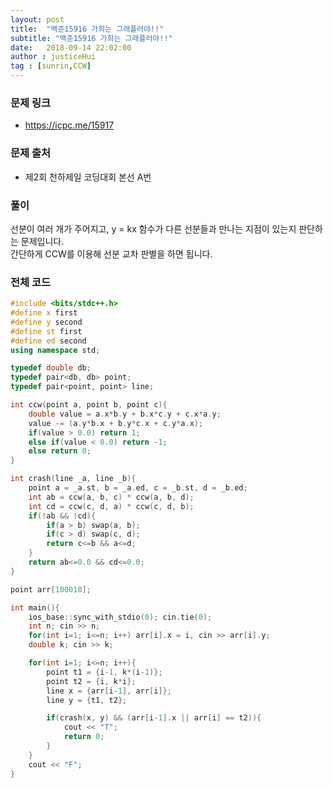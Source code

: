 ```yaml
---
layout: post
title:  "백준15916 가희는 그래플러야!!"
subtitle: "백준15916 가희는 그래플러야!!"
date:   2018-09-14 22:02:00
author : justiceHui
tag : [sunrin,CCW]
---
```


### 문제 링크
* https://icpc.me/15917

### 문제 출처
* 제2회 천하제일 코딩대회 본선 A번

### 풀이
선분이 여러 개가 주어지고, y = kx 함수가 다른 선분들과 만나는 지점이 있는지 판단하는 문제입니다.<br>
간단하게 CCW를 이용해 선분 교차 판별을 하면 됩니다.

### 전체 코드
```cpp
#include <bits/stdc++.h>
#define x first
#define y second
#define st first
#define ed second
using namespace std;

typedef double db;
typedef pair<db, db> point;
typedef pair<point, point> line;

int ccw(point a, point b, point c){
	double value = a.x*b.y + b.x*c.y + c.x*a.y;
	value -= (a.y*b.x + b.y*c.x + c.y*a.x);
	if(value > 0.0) return 1;
	else if(value < 0.0) return -1;
	else return 0;
}

int crash(line _a, line _b){
	point a = _a.st, b = _a.ed, c = _b.st, d = _b.ed;
	int ab = ccw(a, b, c) * ccw(a, b, d);
	int cd = ccw(c, d, a) * ccw(c, d, b);
	if(!ab && !cd){
		if(a > b) swap(a, b);
		if(c > d) swap(c, d);
		return c<=b && a<=d;
	}
	return ab<=0.0 && cd<=0.0;
}

point arr[100010];

int main(){
	ios_base::sync_with_stdio(0); cin.tie(0);
	int n; cin >> n;
	for(int i=1; i<=n; i++) arr[i].x = i, cin >> arr[i].y;
	double k; cin >> k;

	for(int i=1; i<=n; i++){
		point t1 = {i-1, k*(i-1)};
		point t2 = {i, k*i};
		line x = {arr[i-1], arr[i]};
		line y = {t1, t2};

		if(crash(x, y) && (arr[i-1].x || arr[i] == t2)){
			cout << "T";
			return 0;
		}
	}
	cout << "F";
}
```
